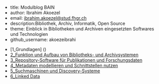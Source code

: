  - title: Modulblog BAIN
 - author: Ibrahim Akoezel
 - email: ibrahim.akoezel@stud.fhgr.ch
 - description:Bibliothek, Archiv, Informatik, Open Source
 - theme: Einblick in Bibliotheken und Archiven eingesetzten Softwares und Technologien
 - github_username: akoezeibrahi

* [1_Grundlagen] ()
* [2_Funktion und Aufbau von Bibliotheks- und Archivsystemen]()
* [3_Repository-Software für Publikationen und Forschungsdaten ]()
* [4_Metadaten modellieren und Schnittstellen nutzen]()
* [5_Suchmaschinen und Discovery-Systeme]()
* [6_Linked Data]()

